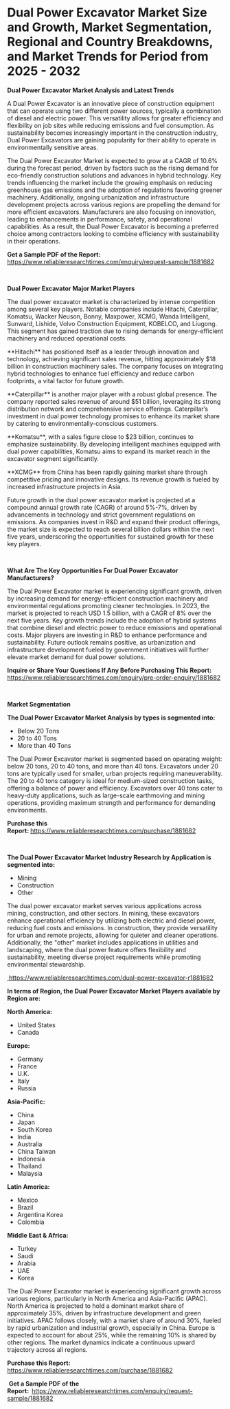 <p><h1>Dual Power Excavator Market Size and Growth, Market Segmentation, Regional and Country Breakdowns, and Market Trends for Period from 2025 -  2032</h1></p><p><strong>Dual Power Excavator Market Analysis and Latest Trends</strong></p>
<p><p>A Dual Power Excavator is an innovative piece of construction equipment that can operate using two different power sources, typically a combination of diesel and electric power. This versatility allows for greater efficiency and flexibility on job sites while reducing emissions and fuel consumption. As sustainability becomes increasingly important in the construction industry, Dual Power Excavators are gaining popularity for their ability to operate in environmentally sensitive areas.</p><p>The Dual Power Excavator Market is expected to grow at a CAGR of 10.6% during the forecast period, driven by factors such as the rising demand for eco-friendly construction solutions and advances in hybrid technology. Key trends influencing the market include the growing emphasis on reducing greenhouse gas emissions and the adoption of regulations favoring greener machinery. Additionally, ongoing urbanization and infrastructure development projects across various regions are propelling the demand for more efficient excavators. Manufacturers are also focusing on innovation, leading to enhancements in performance, safety, and operational capabilities. As a result, the Dual Power Excavator is becoming a preferred choice among contractors looking to combine efficiency with sustainability in their operations.</p></p>
<p><strong>Get a Sample PDF of the Report:&nbsp;</strong> <a href="https://www.reliableresearchtimes.com/enquiry/request-sample/1881682?utm_campaign=3444&utm_medium=2&utm_source=Github&utm_content=ia&utm_term=12042025&utm_id=dual-power-excavator">https://www.reliableresearchtimes.com/enquiry/request-sample/1881682</a></p>
<p>&nbsp;</p>
<p><strong>Dual Power Excavator Major Market Players</strong></p>
<p><p>The dual power excavator market is characterized by intense competition among several key players. Notable companies include Hitachi, Caterpillar, Komatsu, Wacker Neuson, Bonny, Maxpower, XCMG, Wanda Intelligent, Sunward, Lishide, Volvo Construction Equipment, KOBELCO, and Liugong. This segment has gained traction due to rising demands for energy-efficient machinery and reduced operational costs.</p><p>**Hitachi** has positioned itself as a leader through innovation and technology, achieving significant sales revenue, hitting approximately $18 billion in construction machinery sales. The company focuses on integrating hybrid technologies to enhance fuel efficiency and reduce carbon footprints, a vital factor for future growth.</p><p>**Caterpillar** is another major player with a robust global presence. The company reported sales revenue of around $51 billion, leveraging its strong distribution network and comprehensive service offerings. Caterpillar’s investment in dual power technology promises to enhance its market share by catering to environmentally-conscious customers.</p><p>**Komatsu**, with a sales figure close to $23 billion, continues to emphasize sustainability. By developing intelligent machines equipped with dual power capabilities, Komatsu aims to expand its market reach in the excavator segment significantly.</p><p>**XCMG** from China has been rapidly gaining market share through competitive pricing and innovative designs. Its revenue growth is fueled by increased infrastructure projects in Asia.</p><p>Future growth in the dual power excavator market is projected at a compound annual growth rate (CAGR) of around 5%-7%, driven by advancements in technology and strict government regulations on emissions. As companies invest in R&D and expand their product offerings, the market size is expected to reach several billion dollars within the next five years, underscoring the opportunities for sustained growth for these key players.</p></p>
<p>&nbsp;</p>
<p><strong>What Are The Key Opportunities For Dual Power Excavator Manufacturers?</strong></p>
<p><p>The Dual Power Excavator market is experiencing significant growth, driven by increasing demand for energy-efficient construction machinery and environmental regulations promoting cleaner technologies. In 2023, the market is projected to reach USD 1.5 billion, with a CAGR of 8% over the next five years. Key growth trends include the adoption of hybrid systems that combine diesel and electric power to reduce emissions and operational costs. Major players are investing in R&D to enhance performance and sustainability. Future outlook remains positive, as urbanization and infrastructure development fueled by government initiatives will further elevate market demand for dual power solutions.</p></p>
<p><strong>Inquire or Share Your Questions If Any Before Purchasing This Report:</strong> <a href="https://www.reliableresearchtimes.com/enquiry/pre-order-enquiry/1881682?utm_campaign=3444&utm_medium=2&utm_source=Github&utm_content=ia&utm_term=12042025&utm_id=dual-power-excavator">https://www.reliableresearchtimes.com/enquiry/pre-order-enquiry/1881682</a></p>
<p>&nbsp;</p>
<p><strong>Market Segmentation</strong></p>
<p><strong>The Dual Power Excavator Market Analysis by types is segmented into:</strong></p>
<p><ul><li>Below 20 Tons</li><li>20 to 40 Tons</li><li>More than 40 Tons</li></ul></p>
<p><p>The Dual Power Excavator market is segmented based on operating weight: below 20 tons, 20 to 40 tons, and more than 40 tons. Excavators under 20 tons are typically used for smaller, urban projects requiring maneuverability. The 20 to 40 tons category is ideal for medium-sized construction tasks, offering a balance of power and efficiency. Excavators over 40 tons cater to heavy-duty applications, such as large-scale earthmoving and mining operations, providing maximum strength and performance for demanding environments.</p></p>
<p><strong>Purchase this Report:&nbsp;</strong><a href="https://www.reliableresearchtimes.com/purchase/1881682?utm_campaign=3444&utm_medium=2&utm_source=Github&utm_content=ia&utm_term=12042025&utm_id=dual-power-excavator">https://www.reliableresearchtimes.com/purchase/1881682</a></p>
<p>&nbsp;</p>
<p><strong>The Dual Power Excavator Market Industry Research by Application is segmented into:</strong></p>
<p><ul><li>Mining</li><li>Construction</li><li>Other</li></ul></p>
<p><p>The dual power excavator market serves various applications across mining, construction, and other sectors. In mining, these excavators enhance operational efficiency by utilizing both electric and diesel power, reducing fuel costs and emissions. In construction, they provide versatility for urban and remote projects, allowing for quieter and cleaner operations. Additionally, the "other" market includes applications in utilities and landscaping, where the dual power feature offers flexibility and sustainability, meeting diverse project requirements while promoting environmental stewardship.</p></p>
<p><a href="https://www.reliableresearchtimes.com/dual-power-excavator-r1881682?utm_campaign=3444&utm_medium=2&utm_source=Github&utm_content=ia&utm_term=12042025&utm_id=dual-power-excavator">&nbsp;https://www.reliableresearchtimes.com/dual-power-excavator-r1881682</a></p>
<p><strong>In terms of Region, the Dual Power Excavator Market Players available by Region are:</strong></p>
<p>
    <p> <strong> North America: </strong>
        <ul>
            <li>United States</li>
            <li>Canada</li>
        </ul>
        </p> 
    <p> <strong> Europe: </strong>
        <ul>
            <li>Germany</li>
            <li>France</li>
            <li>U.K.</li>
            <li>Italy</li>
            <li>Russia</li>
        </ul>
        </p> 
    <p> <strong> Asia-Pacific: </strong>
        <ul>
            <li>China</li>
            <li>Japan</li>
            <li>South Korea</li>
            <li>India</li>
            <li>Australia</li>
            <li>China Taiwan</li>
            <li>Indonesia</li>
            <li>Thailand</li>
            <li>Malaysia</li>
        </ul>
        </p> 
    <p> <strong> Latin America: </strong>
        <ul>
            <li>Mexico</li>
            <li>Brazil</li>
            <li>Argentina Korea</li>
            <li>Colombia</li>
        </ul>
        </p> 
    <p> <strong> Middle East & Africa: </strong>
        <ul>
            <li>Turkey</li>
            <li>Saudi</li>
            <li>Arabia</li>
            <li>UAE</li>
            <li>Korea</li>
        </ul>
    </p>
    </p>
<p><p>The Dual Power Excavator market is experiencing significant growth across various regions, particularly in North America and Asia-Pacific (APAC). North America is projected to hold a dominant market share of approximately 35%, driven by infrastructure development and green initiatives. APAC follows closely, with a market share of around 30%, fueled by rapid urbanization and industrial growth, especially in China. Europe is expected to account for about 25%, while the remaining 10% is shared by other regions. The market dynamics indicate a continuous upward trajectory across all regions.</p></p>
<p><strong>Purchase this Report: </strong><a href="https://www.reliableresearchtimes.com/purchase/1881682?utm_campaign=3444&utm_medium=2&utm_source=Github&utm_content=ia&utm_term=12042025&utm_id=dual-power-excavator">https://www.reliableresearchtimes.com/purchase/1881682</a></p>
<p>&nbsp;<strong>Get a Sample PDF of the Report:&nbsp;&nbsp;</strong><a href="https://www.reliableresearchtimes.com/enquiry/request-sample/1881682?utm_campaign=3444&utm_medium=2&utm_source=Github&utm_content=ia&utm_term=12042025&utm_id=dual-power-excavator">https://www.reliableresearchtimes.com/enquiry/request-sample/1881682</a></p>
<p><strong></strong></p>
<p><p></p><p></p><p></p></p>